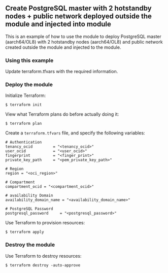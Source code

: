 ## Create PostgreSQL master with 2 hotstandby nodes + public network deployed outside the module and injected into module
This is an example of how to use the module to deploy PostgreSQL master (aarch64/OL8) with 2 hotstandby nodes (aarch64/OL8) and public network created outside the module and injected to the module.
  
### Using this example
Update terraform.tfvars with the required information.

### Deploy the module
Initialize Terraform:
```
$ terraform init
```
View what Terraform plans do before actually doing it:
```
$ terraform plan
```

Create a `terraform.tfvars` file, and specify the following variables:

```
# Authentication
tenancy_ocid         = "<tenancy_ocid>"
user_ocid            = "<user_ocid>"
fingerprint          = "<finger_print>"
private_key_path     = "<pem_private_key_path>"

# Region
region = "<oci_region>"

# Compartment
compartment_ocid = "<compartment_ocid>"

# availability Domain
availability_domain_name = "<availability_domain_name>"

# PostgreSQL Password
postgresql_password     = "<postgresql_password>"

```

Use Terraform to provision resources:
```
$ terraform apply
```

### Destroy the module 

Use Terraform to destroy resources:
```
$ terraform destroy -auto-approve
```
